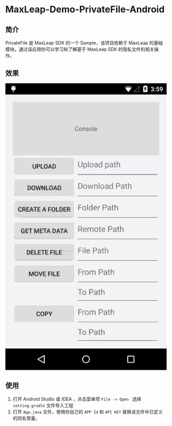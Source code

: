 # MaxLeap-Demo-PrivateFile-Android

## 简介

PrivateFile 是 MaxLeap SDK 的一个 Sample，该项目依赖于 MaxLeap 的基础模块。通过该应用你可以学习和了解基于 MaxLeap SDK 的隐私文件的相关操作。

## 效果

![capture](capture/privatefile.gif)

## 使用

1. 打开 Android Studio 或 IDEA ，点击菜单项 `File -> Open ` 选择 `setting.gradle` 文件导入工程
2. 打开 `App.java` 文件，使用你自己的 `APP Id` 和 `API KEY` 替换该文件中已定义的同名常量。
